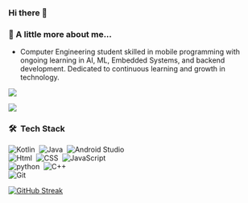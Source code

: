 ### Hi there 👋

###  🔭 A little more about me...  
-  Computer Engineering student skilled in mobile programming with ongoing learning in AI, ML, Embedded Systems, and backend development. Dedicated to continuous learning and growth in technology.
<p align="left">
<a href="https://www.linkedin.com/in/youssef-mahmoud-ahmed/" target="_blank"><img src="https://img.shields.io/badge/-Youseef%20Mahmoud-blue?style=flat&logo=Linkedin&logoColor=white"/></a>
</p>
<p align="left">
<a href="https://www.youtube.com/channel/UCATJXprwOBY1tsuW281EcfA" target="_blank"><img src="https://img.shields.io/badge/YouTube-FF0000?style=for-the-badge&logo=youtube&logoColor=white"/></a>
</p>        

### 🛠 &nbsp;Tech Stack
![Kotlin](https://img.shields.io/badge/Kotlin-0095D5?&style=for-the-badge&logo=kotlin&logoColor=white)&nbsp;
![Java](https://img.shields.io/badge/Java-ED8B00?style=for-the-badge&logo=java&logoColor=white)&nbsp;
![Android Studio](https://img.shields.io/badge/Android_Studio-3DDC84?style=for-the-badge&logo=android-studio&logoColor=white)&nbsp;</br>
![Html](https://img.shields.io/badge/HTML5-E34F26?style=for-the-badge&logo=html5&logoColor=white)&nbsp;
![CSS](https://img.shields.io/badge/-CSS-05122A?style=flat&logo=CSS3&logoColor=1572B6)&nbsp;
![JavaScript](https://img.shields.io/badge/-JavaScript-05122A?style=flat&logo=javascript)&nbsp;</br>
![python](https://img.shields.io/badge/Python-14354C?style=for-the-badge&logo=python&logoColor=white)&nbsp;
![C++](https://img.shields.io/badge/C%2B%2B-00599C?style=for-the-badge&logo=c%2B%2B&logoColor=white)&nbsp;</br>
![Git](https://img.shields.io/badge/-Git-05122A?style=flat&logo=git)&nbsp;


[![GitHub Streak](https://streak-stats.demolab.com?user=xYoussefMahmoudx&theme=midnight-purple)](https://git.io/streak-stats)
